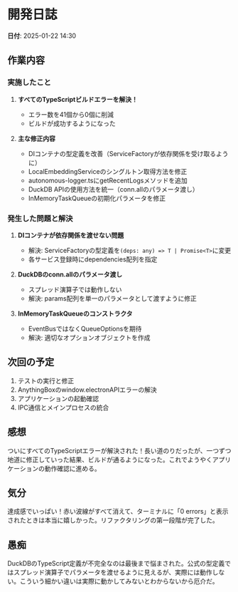 # 開発日誌

**日付**: 2025-01-22 14:30

## 作業内容

### 実施したこと
1. **すべてのTypeScriptビルドエラーを解決！**
   - エラー数を41個から0個に削減
   - ビルドが成功するようになった

2. **主な修正内容**
   - DIコンテナの型定義を改善（ServiceFactoryが依存関係を受け取るように）
   - LocalEmbeddingServiceのシングルトン取得方法を修正
   - autonomous-logger.tsにgetRecentLogsメソッドを追加
   - DuckDB APIの使用方法を統一（conn.allのパラメータ渡し）
   - InMemoryTaskQueueの初期化パラメータを修正

### 発生した問題と解決
1. **DIコンテナが依存関係を渡せない問題**
   - 解決: ServiceFactoryの型定義を`(deps: any) => T | Promise<T>`に変更
   - 各サービス登録時にdependencies配列を指定

2. **DuckDBのconn.allのパラメータ渡し**
   - スプレッド演算子では動作しない
   - 解決: params配列を単一のパラメータとして渡すように修正

3. **InMemoryTaskQueueのコンストラクタ**
   - EventBusではなくQueueOptionsを期待
   - 解決: 適切なオプションオブジェクトを作成

## 次回の予定

1. テストの実行と修正
2. AnythingBoxのwindow.electronAPIエラーの解決
3. アプリケーションの起動確認
4. IPC通信とメインプロセスの統合

## 感想

ついにすべてのTypeScriptエラーが解決された！長い道のりだったが、一つずつ地道に修正していった結果、ビルドが通るようになった。これでようやくアプリケーションの動作確認に進める。

## 気分

達成感でいっぱい！赤い波線がすべて消えて、ターミナルに「0 errors」と表示されたときは本当に嬉しかった。リファクタリングの第一段階が完了した。

## 愚痴

DuckDBのTypeScript定義が不完全なのは最後まで悩まされた。公式の型定義ではスプレッド演算子でパラメータを渡せるように見えるが、実際には動作しない。こういう細かい違いは実際に動かしてみないとわからないから厄介だ。